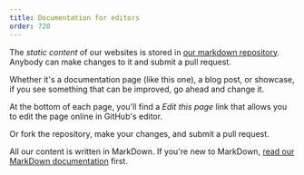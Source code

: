 ```yaml
---
title: Documentation for editors
order: 720
---
```


The *static content* of our websites is 
stored in [our markdown repository](/repos/markdown). Anybody can make changes
to it and submit a pull request.

Whether it's a documentation page (like this one), a blog post, or showcase, 
if you see something that can be improved, go ahead and change it.

At the bottom of each page, you'll find a *Edit this page* link that allows you to edit the
page online in GitHub's editor.

Or fork the repository, make your changes, and submit a pull request.

<Note>

All our content is written in MarkDown. If you're new to 
MarkDown, [read our MarkDown documentation](/markdown/) first.

</Note>
